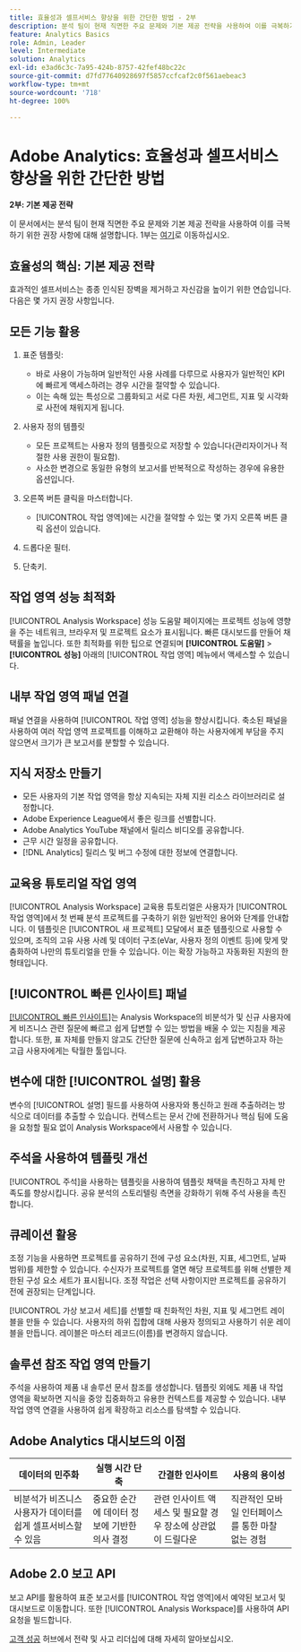 ```yaml
---
title: 효율성과 셀프서비스 향상을 위한 간단한 방법 - 2부
description: 분석 팀이 현재 직면한 주요 문제와 기본 제공 전략을 사용하여 이를 극복하기 위한 권장 사항에 대해 설명합니다.
feature: Analytics Basics
role: Admin, Leader
level: Intermediate
solution: Analytics
exl-id: e3ad6c3c-7a95-424b-8757-42fef48bc22c
source-git-commit: d7fd77640928697f5857ccfcaf2c0f561aebeac3
workflow-type: tm+mt
source-wordcount: '718'
ht-degree: 100%

---
```


# Adobe Analytics: 효율성과 셀프서비스 향상을 위한 간단한 방법

**2부: 기본 제공 전략**

이 문서에서는 분석 팀이 현재 직면한 주요 문제와 기본 제공 전략을 사용하여 이를 극복하기 위한 권장 사항에 대해 설명합니다. 1부는 [여기](/help/strategy/analytics-simple-hacks-for-efficiency-part-one.md)로 이동하십시오.

## 효율성의 핵심: 기본 제공 전략

효과적인 셀프서비스는 종종 인식된 장벽을 제거하고 자신감을 높이기 위한 연습입니다. 다음은 몇 가지 권장 사항입니다.

## 모든 기능 활용

1. 표준 템플릿:

   * 바로 사용이 가능하며 일반적인 사용 사례를 다루므로 사용자가 일반적인 KPI에 빠르게 액세스하려는 경우 시간을 절약할 수 있습니다.
   * 이는 속해 있는 특성으로 그룹화되고 서로 다른 차원, 세그먼트, 지표 및 시각화로 사전에 채워지게 됩니다.

1. 사용자 정의 템플릿

   * 모든 프로젝트는 사용자 정의 템플릿으로 저장할 수 있습니다(관리자이거나 적절한 사용 권한이 필요함).
   * 사소한 변경으로 동일한 유형의 보고서를 반복적으로 작성하는 경우에 유용한 옵션입니다.

1. 오른쪽 버튼 클릭을 마스터합니다.

   * [!UICONTROL 작업 영역]에는 시간을 절약할 수 있는 몇 가지 오른쪽 버튼 클릭 옵션이 있습니다.

1. 드롭다운 필터.

1. 단축키.

## 작업 영역 성능 최적화

[!UICONTROL Analysis Workspace] 성능 도움말 페이지에는 프로젝트 성능에 영향을 주는 네트워크, 브라우저 및 프로젝트 요소가 표시됩니다. 빠른 대시보드를 만들어 채택률을 높입니다. 또한 최적화를 위한 팁으로 연결되며 **[!UICONTROL 도움말]** > **[!UICONTROL 성능]** 아래의 [!UICONTROL 작업 영역] 메뉴에서 액세스할 수 있습니다.

## 내부 작업 영역 패널 연결

패널 연결을 사용하여 [!UICONTROL 작업 영역] 성능을 향상시킵니다. 축소된 패널을 사용하여 여러 작업 영역 프로젝트를 이해하고 교환해야 하는 사용자에게 부담을 주지 않으면서 크기가 큰 보고서를 분할할 수 있습니다.

## 지식 저장소 만들기

* 모든 사용자의 기본 작업 영역을 항상 지속되는 자체 지원 리소스 라이브러리로 설정합니다.
* Adobe Experience League에서 좋은 링크를 선별합니다.
* Adobe Analytics YouTube 채널에서 릴리스 비디오를 공유합니다.
* 근무 시간 일정을 공유합니다.
* [!DNL Analytics] 릴리스 및 버그 수정에 대한 정보에 연결합니다.

## 교육용 튜토리얼 작업 영역

[!UICONTROL Analysis Workspace] 교육용 튜토리얼은 사용자가 [!UICONTROL 작업 영역]에서 첫 번째 분석 프로젝트를 구축하기 위한 일반적인 용어와 단계를 안내합니다. 이 템플릿은 [!UICONTROL 새 프로젝트] 모달에서 표준 템플릿으로 사용할 수 있으며, 조직의 고유 사용 사례 및 데이터 구조(eVar, 사용자 정의 이벤트 등)에 맞게 맞춤화하여 나만의 튜토리얼을 만들 수 있습니다. 이는 확장 가능하고 자동화된 지원의 한 형태입니다.

## [!UICONTROL 빠른 인사이트] 패널

[[!UICONTROL 빠른 인사이트]](https://experienceleague.adobe.com/docs/analytics/analyze/analysis-workspace/panels/quickinsight.html?lang=ko)는 Analysis Workspace의 비분석가 및 신규 사용자에게 비즈니스 관련 질문에 빠르고 쉽게 답변할 수 있는 방법을 배울 수 있는 지침을 제공합니다. 또한, 표 자체를 만들지 않고도 간단한 질문에 신속하고 쉽게 답변하고자 하는 고급 사용자에게는 탁월한 툴입니다.

## 변수에 대한 [!UICONTROL 설명] 활용

변수의 [!UICONTROL 설명] 필드를 사용하여 사용자와 통신하고 원래 추출하려는 방식으로 데이터를 추출할 수 있습니다. 컨텍스트는 문서 간에 전환하거나 핵심 팀에 도움을 요청할 필요 없이 Analysis Workspace에서 사용할 수 있습니다.

## 주석을 사용하여 템플릿 개선

[!UICONTROL 주석]을 사용하는 템플릿을 사용하여 템플릿 채택을 촉진하고 자체 만족도를 향상시킵니다. 공유 분석의 스토리텔링 측면을 강화하기 위해 주석 사용을 촉진합니다.

## 큐레이션 활용

조정 기능을 사용하면 프로젝트를 공유하기 전에 구성 요소(차원, 지표, 세그먼트, 날짜 범위)를 제한할 수 있습니다. 수신자가 프로젝트를 열면 해당 프로젝트를 위해 선별한 제한된 구성 요소 세트가 표시됩니다. 조정 작업은 선택 사항이지만 프로젝트를 공유하기 전에 권장되는 단계입니다.

[!UICONTROL 가상 보고서 세트]를 선별할 때 친화적인 차원, 지표 및 세그먼트 레이블을 만들 수 있습니다. 사용자의 하위 집합에 대해 사용자 정의되고 사용하기 쉬운 레이블을 만듭니다. 레이블은 마스터 레코드(이름)를 변경하지 않습니다.

## 솔루션 참조 작업 영역 만들기

주석을 사용하여 제품 내 솔루션 문서 참조를 생성합니다. 템플릿 외에도 제품 내 작업 영역을 확보하면 지식을 중앙 집중화하고 유용한 컨텍스트를 제공할 수 있습니다. 내부 작업 영역 연결을 사용하여 쉽게 확장하고 리소스를 탐색할 수 있습니다.

## Adobe Analytics 대시보드의 이점

| 데이터의 민주화 | 실행 시간 단축 | 간결한 인사이트 | 사용의 용이성 |
| --- | --- | --- | --- |
| 비분석가 비즈니스 사용자가 데이터를 쉽게 셀프서비스할 수 있음 | 중요한 순간에 데이터 정보에 기반한 의사 결정 | 관련 인사이트 액세스 및 필요할 경우 장소에 상관없이 드릴다운 | 직관적인 모바일 인터페이스를 통한 마찰 없는 경험 |

## Adobe 2.0 보고 API

보고 API를 활용하여 표준 보고서를 [!UICONTROL 작업 영역]에서 예약된 보고서 및 대시보드로 이동합니다. 또한 [!UICONTROL Analysis Workspace]를 사용하여 API 요청을 빌드합니다.

[고객 성공](https://experienceleague.adobe.com/docs/customer-success/customer-success/overview.html?lang=ko) 허브에서 전략 및 사고 리더십에 대해 자세히 알아보십시오.
